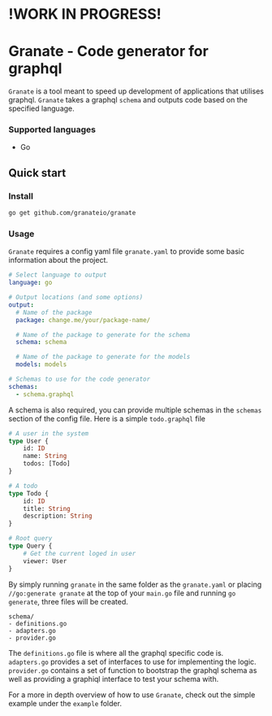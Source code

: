 # !WORK IN PROGRESS!

# Granate - Code generator for graphql 
`Granate` is a tool meant to speed up development of applications that utilises
graphql. `Granate` takes a graphql `schema` and outputs code based on the
specified language.

### Supported languages

- Go

## Quick start
### Install
```sh
go get github.com/granateio/granate
```

### Usage
`Granate` requires a config yaml file `granate.yaml` to provide some basic
information about the project.
```yaml
# Select language to output
language: go

# Output locations (and some options)
output:
  # Name of the package
  package: change.me/your/package-name/

  # Name of the package to generate for the schema
  schema: schema

  # Name of the package to generate for the models
  models: models

# Schemas to use for the code generator
schemas:
  - schema.graphql
```

A schema is also required, you can provide multiple schemas in the `schemas`
section of the config file. Here is a simple `todo.graphql` file
```graphql
# A user in the system
type User {
    id: ID
    name: String
    todos: [Todo]
}

# A todo
type Todo {
    id: ID
    title: String
    description: String
}

# Root query
type Query {
    # Get the current loged in user
    viewer: User
}

```

By simply running `granate` in the same folder as the `granate.yaml` or placing
`//go:generate granate` at the top of your `main.go` file and running `go
generate`, three files will be created.
```
schema/
- definitions.go
- adapters.go
- provider.go
```

The `definitions.go` file is where all the graphql specific code is.
`adapters.go` provides a set of interfaces to use for implementing the logic.
`provider.go` contains a set of function to bootstrap the graphql schema as
well as providing a graphiql interface to test your schema with.

For a more in depth overview of how to use `Granate`, check out the simple example under the `example` folder.

